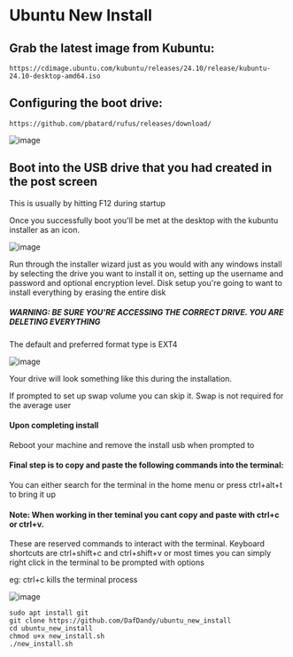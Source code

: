 # Ubuntu New Install
## Grab the latest image from Kubuntu:
	https://cdimage.ubuntu.com/kubuntu/releases/24.10/release/kubuntu-24.10-desktop-amd64.iso


## Configuring the boot drive:
	https://github.com/pbatard/rufus/releases/download/
	
![image](https://github.com/DafDandy/ubuntu_new_install/assets/102477185/c1283ff2-7726-47eb-a9d1-4e24ff2aebec)


## Boot into the USB drive that you had created in the post screen

This is usually by hitting F12 during startup

Once you successfully boot you'll be met at the desktop with the kubuntu installer as an icon. 

![image](https://github.com/user-attachments/assets/70b8e06d-f538-4675-a0fa-9530f4ba1824)


Run through the installer wizard just as you would with any windows install by selecting the drive you want to install it on, setting up the username and password and optional encryption level.
Disk setup you're going to want to install everything by erasing the entire disk

##### WARNING: BE SURE YOU'RE ACCESSING THE CORRECT DRIVE. YOU ARE DELETING EVERYTHING

The default and preferred format type is EXT4

![image](https://github.com/user-attachments/assets/2d7f4e52-a3ad-4425-bc3a-caf9224408a1)

Your drive will look something like this during the installation.

If prompted to set up swap volume you can skip it. Swap is not required for the average user


#### Upon completing install

Reboot your machine and remove the install usb when prompted to


#### Final step is to copy and paste the following commands into the terminal:

You can either search for the terminal in the home menu or press ctrl+alt+t to bring it up

#### Note: When working in ther teminal you cant copy and paste with ctrl+c or ctrl+v. 
These are reserved commands to interact with the terminal. 
Keyboard shortcuts are ctrl+shift+c and ctrl+shift+v or most times you can simply right click in the terminal to be prompted with options

eg: ctrl+c kills the terminal process 

![image](https://github.com/user-attachments/assets/8307c119-da38-44c3-8dae-a3b32d6641c8)

	sudo apt install git
	git clone https://github.com/DafDandy/ubuntu_new_install
	cd ubuntu_new_install
	chmod u+x new_install.sh
	./new_install.sh
